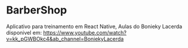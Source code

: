# BarberShop
Aplicativo para treinamento em React Native, Aulas do Bonieky Lacerda disponivel em:
https://www.youtube.com/watch?v=kk_pGWBOkc4&ab_channel=BoniekyLacerda
